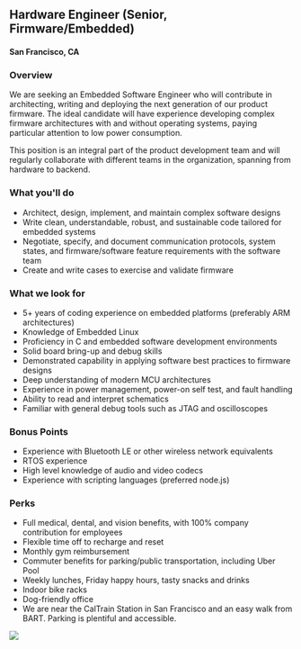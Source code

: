 ## Hardware Engineer (Senior, Firmware/Embedded)
#### San Francisco, CA

### Overview
We are seeking an Embedded Software Engineer who will contribute in architecting, writing and deploying the next generation of our product firmware.  The ideal candidate will have experience developing complex firmware architectures with and without operating systems, paying particular attention to low power consumption.  

This position is an integral part of the product development team and will regularly collaborate with different teams in the organization, spanning from hardware to backend.

### What you'll do
+ Architect, design, implement, and maintain complex software designs
+ Write clean, understandable, robust, and sustainable code tailored for embedded systems
+ Negotiate, specify, and document communication protocols, system states, and firmware/software feature requirements with the software team
+ Create and write cases to exercise and validate firmware

### What we look for
+ 5+ years of coding experience on embedded platforms (preferably ARM architectures)
+ Knowledge of Embedded Linux
+ Proficiency in C and embedded software development environments
+ Solid board bring-up and debug skills
+ Demonstrated capability in applying software best practices to firmware designs
+ Deep understanding of modern MCU architectures
+ Experience in power management, power-on self test, and fault handling
+ Ability to read and interpret schematics
+ Familiar with general debug tools such as JTAG and oscilloscopes

### Bonus Points
+ Experience with Bluetooth LE or other wireless network equivalents
+ RTOS experience
+ High level knowledge of audio and video codecs  
+ Experience with scripting languages (preferred node.js)

### Perks
+ Full medical, dental, and vision benefits, with 100% company contribution for employees
+ Flexible time off to recharge and reset
+ Monthly gym reimbursement
+ Commuter benefits for parking/public transportation, including Uber Pool
+ Weekly lunches, Friday happy hours, tasty snacks and drinks
+ Indoor bike racks
+ Dog-friendly office
+ We are near the CalTrain Station in San Francisco and an easy walk from BART. Parking is plentiful and accessible.


[<img src="https://dabuttonfactory.com/button.png?t=Apply&f=Calibri-Bold&ts=24&tc=fff&tshs=1&tshc=000&hp=20&vp=8&c=5&bgt=gradient&bgc=3d85c6&ebgc=073763">](https://localhost:3000/users/auth/github?job_id=qxvndxn0-hardware-engineer-senior-firmware-embedded/)
